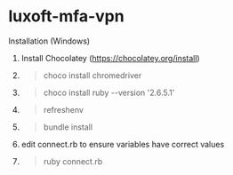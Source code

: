 # luxoft-mfa-vpn

Installation (Windows)

1) Install Chocolatey (https://chocolatey.org/install)
2) > choco install chromedriver
3) > choco install ruby --version '2.6.5.1'
4) > refreshenv
5) > bundle install
6) edit connect.rb to ensure variables have correct values
7) > ruby connect.rb